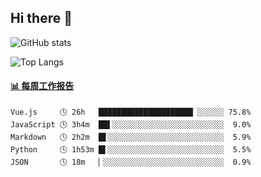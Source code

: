 ## Hi there 👋

![GitHub stats](https://github-readme-stats.orilight.top/api?username=orilights)

![Top Langs](https://github-readme-stats.orilight.top/api/top-langs/?username=orilights&layout=compact)

<!-- waka-box start -->
#### <a href="https://gist.github.com/92c8d5b388768c10efcba86e82b7c4fb" target="_blank">📊 每周工作报告</a>
```text
Vue.js     🕓 26h   █████████████████████▏░░░░░░ 75.8%
JavaScript 🕓 3h4m  ██▌░░░░░░░░░░░░░░░░░░░░░░░░░  9.0%
Markdown   🕓 2h2m  █▋░░░░░░░░░░░░░░░░░░░░░░░░░░  5.9%
Python     🕓 1h53m █▌░░░░░░░░░░░░░░░░░░░░░░░░░░  5.5%
JSON       🕓 18m   ▏░░░░░░░░░░░░░░░░░░░░░░░░░░░  0.9%
```
<!-- Powered by https://github.com/journey-ad/waka-box-go . -->
<!-- waka-box end -->
